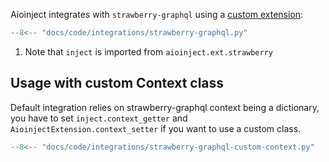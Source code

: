 Aioinject integrates with `strawberry-graphql` using a
[custom extension](https://strawberry.rocks/docs/guides/custom-extensions):

```python hl_lines="10 28"
--8<-- "docs/code/integrations/strawberry-graphql.py"
```

1. Note that `inject` is imported from `aioinject.ext.strawberry`


## Usage with custom Context class
Default integration relies on strawberry-graphql context being a dictionary, you have to set 
`inject.context_getter` and `AioinjectExtension.context_setter` if you want to use a custom class.

```python hl_lines="18 35 46 52 73"
--8<-- "docs/code/integrations/strawberry-graphql-custom-context.py"
```
